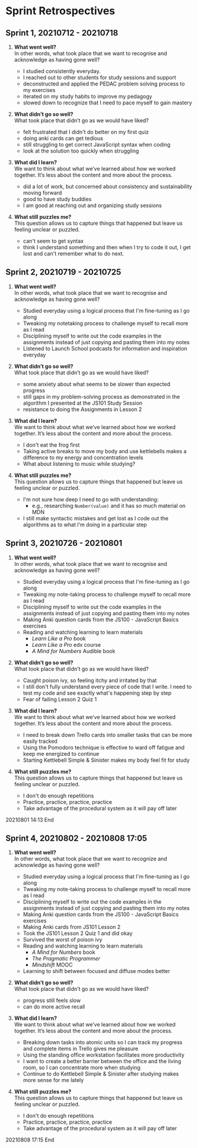 # Sprint Retrospectives

## Sprint 1, 20210712 - 20210718

1. **What went well?**\
In other words, what took place that we want to recognise and acknowledge as having gone well?

   - I studied consistently everyday.
   - I reached out to other students for study sessions and support
   - deconstructed and applied the PEDAC problem solving process to my exercises
   - iterated on my study habits to improve my pedagogy
   - slowed down to recognize that I need to pace myself to gain mastery

2. **What didn’t go so well?**\
  What took place that didn’t go as we would have liked?

   - felt frustrated that I didn't do better on my first quiz
   - doing anki cards can get tedious
   - still struggling to get correct JavaScript syntax when coding
   - look at the solution too quickly when struggling

3. **What did I learn?**\
We want to think about what we’ve learned about how we worked together. It’s less about the content and more about the process.

   - did a lot of work, but concerned about consistency and sustainability moving forward
   - good to have study buddies
   - I am good at reaching out and organizing study sessions

4. **What still puzzles me?**\
This question allows us to capture things that happened but leave us feeling unclear or puzzled.

   - can't seem to get syntax
   - think I understand something and then when I try to code it out, I get lost and can't remember what to do next.

## Sprint 2, 20210719 - 20210725

1. **What went well?**\
In other words, what took place that we want to recognise and acknowledge as having gone well?

   - Studied everyday using a logical process that I'm fine-tuning as I go along
   - Tweaking my notetaking process to challenge myself to recall more as I read
   - Disciplining myself to write out the code examples in the assignments instead of just copying and pasting them into my notes
   - Listened to Launch School podcasts for information and inspiration everyday

1. **What didn’t go so well?**\
  What took place that didn’t go as we would have liked?

   - some anxiety about what seems to be slower than expected progress
   - still gaps in my problem-solving process as demonstrated in the algorithm I presented at the JS101 Study Session
   - resistance to doing the Assignments in Lesson 2

1. **What did I learn?**\
We want to think about what we’ve learned about how we worked together. It’s less about the content and more about the process.

   - I don't eat the frog first
   - Taking active breaks to move my body and use kettlebells makes a difference to my energy and concentration levels
   - What about listening to music while studying?

1. **What still puzzles me?**\
This question allows us to capture things that happened but leave us feeling unclear or puzzled.

   - I'm not sure how deep I need to go with understanding:
     - e.g., researching `Number(value)` and it has so much material on MDN
   - I still make syntactic mistakes and get lost as I code out the algorithms as to what I'm doing in a particular step

## Sprint 3, 20210726 - 20210801

1. **What went well?**\
In other words, what took place that we want to recognise and acknowledge as having gone well?

   - Studied everyday using a logical process that I'm fine-tuning as I go along
   - Tweaking my note-taking process to challenge myself to recall more as I read
   - Disciplining myself to write out the code examples in the assignments instead of just copying and pasting them into my notes
   - Making Anki question cards from the JS100 - JavaScript Basics exercises
   - Reading and watching learning to learn materials
     - *Learn Like a Pro* book
     - *Learn Like a Pro* edx course
     - *A Mind for Numbers* Audible book

1. **What didn’t go so well?**\
  What took place that didn’t go as we would have liked?

   - Caught poison ivy, so feeling itchy and irritated by that
   - I still don't fully understand every piece of code that I write. I need to test my code and see exactly what's happening step by step
   - Fear of failing Lesson 2 Quiz 1

1. **What did I learn?**\
We want to think about what we’ve learned about how we worked together. It’s less about the content and more about the process.

   - I need to break down Trello cards into smaller tasks that can be more easily tracked
   - Using the Pomodoro technique is effective to ward off fatigue and keep me energized to continue
   - Starting Kettlebell Simple & Sinister makes my body feel fit for study

1. **What still puzzles me?**\
This question allows us to capture things that happened but leave us feeling unclear or puzzled.

   - I don't do enough repetitions
   - Practice, practice, practice, practice
   - Take advantage of the procedural system as it will pay off later

20210801 14:13 End

## Sprint 4, 20210802 - 20210808 17:05

1. **What went well?**\
In other words, what took place that we want to recognize and acknowledge as having gone well?

   - Studied everyday using a logical process that I'm fine-tuning as I go along
   - Tweaking my note-taking process to challenge myself to recall more as I read
   - Disciplining myself to write out the code examples in the assignments instead of just copying and pasting them into my notes
   - Making Anki question cards from the JS100 - JavaScript Basics exercises
   - Making Anki cards from JS101 Lesson 2
   - Took the JS101 Lesson 2 Quiz 1 and did okay
   - Survived the worst of poison ivy
   - Reading and watching learning to learn materials
     - *A Mind for Numbers* book
     - *The Pragmatic Programmer*
     - *Mindshift* MOOC
   - Learning to shift between focused and diffuse modes better


1. **What didn’t go so well?**\
  What took place that didn’t go as we would have liked?

   - progress still feels slow
   - can do more active recall

1. **What did I learn?**\
We want to think about what we’ve learned about how we worked together. It’s less about the content and more about the process.

   - Breaking down tasks into atomic units so I can track my progress and complete items in Trello gives me pleasure
   - Using the standing office workstation facilitates more productivity
   - I want to create a better barrier between the office and the living room, so I can concentrate more when studying
   - Continue to do Kettlebell Simple & Sinister after studying makes more sense for me lately

1. **What still puzzles me?**\
This question allows us to capture things that happened but leave us feeling unclear or puzzled.

   - I don't do enough repetitions
   - Practice, practice, practice, practice
   - Take advantage of the procedural system as it will pay off later

20210808 17:15 End
